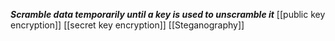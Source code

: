 ***Scramble data temporarily until a key is used to unscramble it***
[[public key encryption]]
[[secret key encryption]]
[[Steganography]]